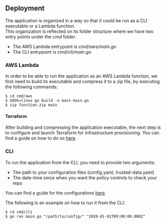 ## Deployment

The application is organized in a way so that it could be run as a CLI executable or a Lambda function.  
This organization is reflected on its folder structure where we have two entry points under the *cmd* folder.  

- The AWS Lambda entrypoint is *cmd/aws/main.go*  
- The CLI entrypoint is *cmd/cli/main.go*

### AWS Lambda

In order to be able to run the application as an AWS Lambda function, we first need to build its executable and compress it
to a zip file, by executing the following commands: 

```shell
$ cd cmd/aws
$ GOOS=linux go build -o main main.go
$ zip function.zip main
```

#### Terraform

After building and compressing the application executable, the next step is to configure and launch Terraform for infrastructure provisioning. 
You can find a guide on how to do so [here](../terraform/README.md).

### CLI 

To run the application from the CLI, you need to provide two arguments:
- The path to your configuration files (config.yaml, trusted-data.yaml)
- The date-time since when you want the policy controls to check your repo

You can find a guide for the configurations [here](config.md). 

The following is an example on how to run it from the CLI: 

```shell
$ cd cmd/cli
$ go run main.go "/path/to/config/" "2020-01-01T09:00:00.000Z"
```
